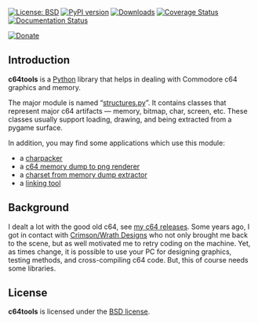 [![License: BSD](https://img.shields.io/badge/License-BSD-green.svg)](https://github.com/dkrajzew/c64tools/blob/master/LICENSE)
[![PyPI version](https://badge.fury.io/py/c64tools.svg)](https://pypi.python.org/pypi/c64tools)
[![Downloads](https://pepy.tech/badge/c64tools)](https://pepy.tech/project/c64tools)
[![Coverage Status](https://coveralls.io/repos/github/dkrajzew/c64tools/badge.svg?branch=main)](https://coveralls.io/github/dkrajzew/c64tools?branch=main)
[![Documentation Status](https://readthedocs.org/projects/c64tools/badge/?version=latest)](https://c64tools.readthedocs.io/en/latest/?badge=latest)

[![Donate](https://www.paypalobjects.com/en_US/i/btn/btn_donate_SM.gif)](https://www.paypal.com/cgi-bin/webscr?cmd=_s-xclick&hosted_button_id=GVQQWZKB6FDES)


Introduction
------------

__c64tools__ is a [Python](https://www.python.org/) library that helps in dealing with Commodore c64 graphics and memory.

The major module is named “[structures.py](api_structures.md)”. It contains classes that represent major c64 artifacts — memory, bitmap, char, screen, etc. These classes usually support loading, drawing, and being extracted from a pygame surface.

In addition, you may find some applications which use this module:

* a [charpacker](use_charpacker.md)
* a [c64 memory dump to png renderer](use_mem2png.md)
* a [charset from memory dump extractor](use_charset2png.md)
* a [linking tool](use_filemerge.md)


Background
----------

I dealt a lot with the good old c64, see [my c64 releases](https://www.krajzewicz.de/blog/c64-releases.php). Some years ago, I got in contact with [Crimson/Wrath Designs](https://csdb.dk/scener/?id=15742) who not only brought me back to the scene, but as well motivated me to retry coding on the machine. Yet, as times change, it is possible to use your PC for designing graphics, testing methods, and cross-compiling c64 code. But, this of course needs some libraries.



License
-------

__c64tools__ is licensed under the [BSD license](license.md).

